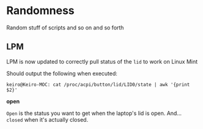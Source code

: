 # Randomness
Random stuff of scripts and so on and so forth

## LPM

LPM is now updated to correctly pull status of the `lid` to work on Linux Mint

Should output the following when executed:


`keiro@Keiro-MOC: cat /proc/acpi/button/lid/LID0/state | awk '{print $2}'`

**open**

`Open` is the status you want to get when the laptop's lid is open. And... `closed` when it's actually closed.

